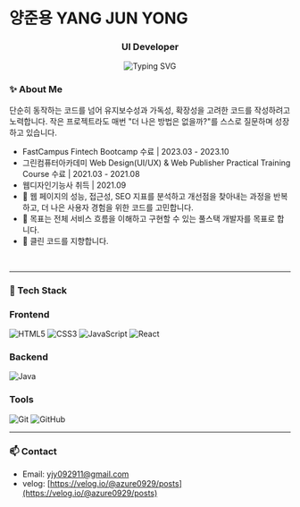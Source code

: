 <h1>양준용 YANG JUN YONG</h1>
<h3 align="center">UI Developer</h3>

<p align="center">
  <img src="https://readme-typing-svg.demolab.com?font=Fira+Code&pause=1000&center=true&vCenter=true&width=435&lines=React+%2C+Javascript;Frontend+%26+Backend+Developer;Clean+Code+%2C+UX+First+Thinking;Always+learning+%E2%9C%8C%EF%B8%8F" alt="Typing SVG" />
</p>

### ✨ About Me

단순히 동작하는 코드를 넘어 유지보수성과 가독성, 확장성을 고려한 코드를 작성하려고 노력합니다.
작은 프로젝트라도 매번 "더 나은 방법은 없을까?"를 스스로 질문하며 성장하고 있습니다.

- FastCampus Fintech Bootcamp 수료 | 2023.03 - 2023.10
- 그린컴퓨터아카데미 Web Design(UI/UX) & Web Publisher Practical Training Course 수료 | 2021.03 - 2021.08
- 웹디자인기능사 취득 | 2021.09
- 🧠 웹 페이지의 성능, 접근성, SEO 지표를 분석하고 개선점을 찾아내는 과정을 반복하고, 더 나은 사용자 경험을 위한 코드를 고민합니다.
- 🎯 목표는 전체 서비스 흐름을 이해하고 구현할 수 있는 풀스택 개발자를 목표로 합니다.
- 🌱 클린 코드를 지향합니다.

<br>

---

### 🚀 Tech Stack

### Frontend

![HTML5](https://img.shields.io/badge/-HTML5-E34F26?style=flat-square&logo=html5&logoColor=white)
![CSS3](https://img.shields.io/badge/-CSS3-1572B6?style=flat-square&logo=css3)
![JavaScript](https://img.shields.io/badge/-JavaScript-F7DF1E?style=flat-square&logo=javascript&logoColor=black)
![React](https://img.shields.io/badge/-React-61DAFB?style=flat-square&logo=react&logoColor=black)

### Backend

![Java](https://img.shields.io/badge/Java-007396?style=flat&logo=OpenJDK&logoColor=white)

### Tools

![Git](https://img.shields.io/badge/-Git-F05032?style=flat-square&logo=git&logoColor=white)
![GitHub](https://img.shields.io/badge/-GitHub-181717?style=flat-square&logo=github)

---

### 📫 Contact

- Email: [yjy092911@gmail.com](yjy092911@gmail.com)
- velog: [https://velog.io/@azure0929/posts](https://velog.io/@azure0929/posts)
